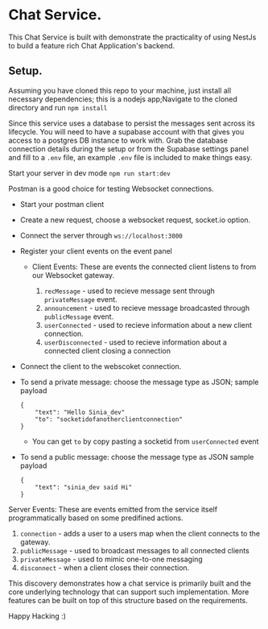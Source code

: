 # Chat Service.

This Chat Service is built with demonstrate the practicality of using NestJs to build a feature rich Chat Application's backend.

## Setup.

Assuming you have cloned this repo to your machine, just install all necessary dependencies; this is a nodejs app;Navigate to the cloned directory and run
```npm install```

Since this service uses a database to persist the messages sent across its lifecycle. You will need to have a supabase account with that gives you access to a postgres DB instance to work with. Grab the database connection details during the setup or from the Supabase settings panel and fill to a `.env` file, an example `.env` file is included to make things easy.

Start your server in dev mode 
```npm run start:dev```

Postman is a good choice for testing Websocket connections.
- Start your postman client 
- Create a new request, choose a websocket request, socket.io option.
- Connect the server through `ws://localhost:3000`
- Register your client events on the event panel
    - Client Events: These are events the connected client listens to from our Websocket gateway.

        1. `recMessage` - used to recieve message sent through `privateMessage` event.
        2. `announcement` - used to recieve message broadcasted through `publicMessage` event.
        3. `userConnected` - used to recieve information about a new client connection.
        4. `userDisconnected` - used to recieve information about a connected client closing a connection
- Connect the client to the webscoket connection.
- To send a private message: choose the message type as JSON; sample payload
    ```
    {
        "text": "Hello Sinia_dev"
        "to": "socketidofanotherclientconnection"
    }
    ```
    - You can get `to` by copy pasting a socketid from `userConnected` event

- To send a public message: choose the message type as JSON
    sample payload
    ```
    {
        "text": "sinia_dev said Hi"
    }
    ```

Server Events: These are events emitted from the service itself programmatically based on some predifined actions.

1. `connection` - adds a user to a users map when the client connects to the gateway.
2. `publicMessage` - used to broadcast messages to all connected clients
3. `privateMessage` - used to mimic one-to-one messaging 
4. `disconnect` - when a client closes their connection.

This discovery demonstrates how a chat service is primarily built and the core underlying technology that can support such implementation. More features can be built on top of this structure based on the requirements.

Happy Hacking :)


